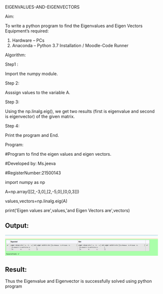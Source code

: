 EIGENVALUES-AND-EIGENVECTORS

Aim:

To write a python program to find the Eigenvalues and Eigen Vectors
Equipment’s required:

1. 	Hardware – PCs
2. 	Anaconda – Python 3.7 Installation / Moodle-Code Runner

Algorithm:

Step1 : 

Import the numpy module.

Step 2: 

Asssign values to the variable A.

Step 3:

 Using the np.linalg.eig(),  we get two results (first is eigenvalue and second is eigenvector) of the given matrix.
 
Step 4: 

Print the program and End.

Program:

#Program to find the eigen values and eigen vectors.

#Developed by: Ms.jeeva

#RegisterNumber:21500143

import numpy as np 

A=np.array([[2,-3,0],[2,-5,0],[0,0,3]]) 

values,vectors=np.linalg.eig(A) 

print('Eigen values are',values,'and Eigen Vectors are',vectors)


## Output:
![output](./eigenimage.png)
## Result:
Thus the Eigenvalue and Eigenvector is successfully solved using python program
